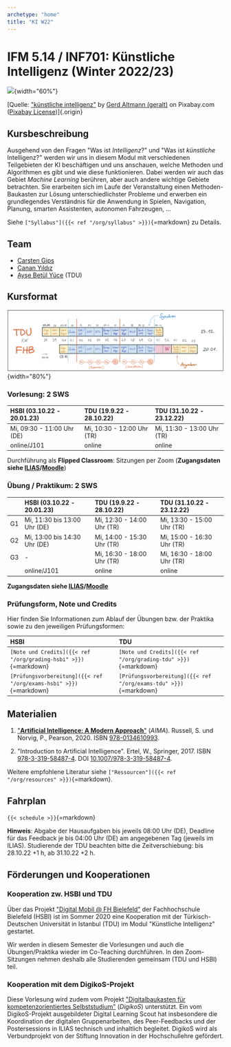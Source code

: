 ```yaml
---
archetype: "home"
title: "KI W22"
---
```



# IFM 5.14 / INF701: Künstliche Intelligenz (Winter 2022/23)

![](https://cdn.pixabay.com/photo/2018/09/27/09/22/artificial-intelligence-3706562_1280.jpg){width="60%"}

[Quelle: ["künstliche intelligenz"](https://pixabay.com/de/illustrations/k%c3%bcnstliche-intelligenz-netzwerk-3706562/) by [Gerd Altmann (geralt)](https://pixabay.com/de/users/geralt-9301/) on Pixabay.com ([Pixabay License](https://pixabay.com/de/service/license/))]{.origin}


## Kursbeschreibung

Ausgehend von den Fragen "Was ist _Intelligenz_?" und "Was ist _künstliche_ Intelligenz?"
werden wir uns in diesem Modul mit verschiedenen Teilgebieten der KI beschäftigen und
uns anschauen, welche Methoden und Algorithmen es gibt und wie diese funktionieren. Dabei
werden wir auch das Gebiet _Machine Learning_ berühren, aber auch andere wichtige Gebiete
betrachten. Sie erarbeiten sich im Laufe der Veranstaltung einen Methoden-Baukasten zur
Lösung unterschiedlichster Probleme und erwerben ein grundlegendes Verständnis für die
Anwendung in Spielen, Navigation, Planung, smarten Assistenten, autonomen Fahrzeugen, ...

Siehe `["Syllabus"]({{< ref "/org/syllabus" >}})`{=markdown} zu Details.


## Team

-   [Carsten Gips](https://www.hsbi.de/minden/ueber-uns/personenverzeichnis/carsten-gips)
-   [Canan Yıldız](http://people.tau.edu.tr/people.show/cananyildiz/de)
-   [Ayşe Betül Yüce](http://people.tau.edu.tr/people.show/abyuce/de) (TDU)


## Kursformat

![](images/fahrplan_v3.png){width="80%"}

### Vorlesung: 2 SWS

| HSBI (03.10.22 - 20.01.23)  | TDU (19.9.22 - 28.10.22)   | TDU (31.10.22 - 23.12.22)  |
|:---------------------------|:---------------------------|:---------------------------|
| Mi, 09:30 - 11:00 Uhr (DE) | Mi, 10:30 - 12:00 Uhr (TR) | Mi, 11:30 - 13:00 Uhr (TR) |
| online/J101                | online                     | online                     |

Durchführung als **Flipped Classroom**: Sitzungen per Zoom (**Zugangsdaten siehe [ILIAS]/[Moodle]**)

### Übung / Praktikum: 2 SWS

|    | HSBI (03.10.22 - 20.01.23)    | TDU (19.9.22 - 28.10.22)   | TDU (31.10.22 - 23.12.22)  |
|:---|:-----------------------------|:---------------------------|:---------------------------|
| G1 | Mi, 11:30 bis 13:00 Uhr (DE) | Mi, 12:30 - 14:00 Uhr (TR) | Mi, 13:30 - 15:00 Uhr (TR) |
| G2 | Mi, 13:00 bis 14:30 Uhr (DE) | Mi, 14:00 - 15:30 Uhr (TR) | Mi, 15:00 - 16:30 Uhr (TR) |
| G3 | -                            | Mi, 16:30 - 18:00 Uhr (TR) | Mi, 16:30 - 18:00 Uhr (TR) |
|    | online/J101                  | online                     | online                     |

**Zugangsdaten siehe [ILIAS]/[Moodle]**

[ILIAS]: https://www.hsbi.de/elearning/goto.php?target=crs_1091712&client_id=FH-Bielefeld
[Moodle]: https://muh.moodle.tau.edu.tr/course/view.php?id=3

### Prüfungsform, Note und Credits

Hier finden Sie Informationen zum Ablauf der Übungen bzw. der Praktika sowie zu den jeweiligen Prüfungsformen:

| HSBI                                                               | TDU                                                               |
|:------------------------------------------------------------------|:------------------------------------------------------------------|
| `[Note und Credits]({{< ref "/org/grading-hsbi" >}})`{=markdown}   | `[Note und Credits]({{< ref "/org/grading-tdu" >}})`{=markdown}   |
| `[Prüfungsvorbereitung]({{< ref "/org/exams-hsbi" >}})`{=markdown} | `[Prüfungsvorbereitung]({{< ref "/org/exams-tdu" >}})`{=markdown} |


## Materialien

1.  ["**Artificial Intelligence: A Modern Approach**"](http://aima.cs.berkeley.edu/) (_AIMA_).
    Russell, S. und Norvig, P., Pearson, 2020.
    ISBN [978-0134610993](https://www.digibib.net/openurl/Bi10?isbn=978-0134610993).

2.  "Introduction to Artificial Intelligence".
    Ertel, W., Springer, 2017.
    ISBN [978-3-319-58487-4](https://www.digibib.net/openurl/Bi10?isbn=978-3-319-58487-4).
    DOI [10.1007/978-3-319-58487-4](https://doi.org/10.1007/978-3-319-58487-4).

Weitere empfohlene Literatur siehe `["Ressourcen"]({{< ref "/org/resources" >}})`{=markdown}.


## Fahrplan

`{{< schedule >}}`{=markdown}

**Hinweis**: Abgabe der Hausaufgaben bis jeweils 08:00 Uhr (DE), Deadline für das Feedback
je bis 04:00 Uhr (DE) am angegebenen Tag (jeweils im ILIAS). Studierende der TDU beachten
bitte die Zeitverschiebung: bis 28.10.22 +1 h, ab 31.10.22 +2 h.


## Förderungen und Kooperationen

### Kooperation zw. HSBI und TDU

Über das Projekt ["Digital Mobil @ FH Bielefeld"] der Fachhochschule Bielefeld (HSBI) ist
im Sommer 2020 eine Kooperation mit der Türkisch-Deutschen Universität in Istanbul (TDU)
im Modul "Künstliche Intelligenz" gestartet.

Wir werden in diesem Semester die Vorlesungen und auch die Übungen/Praktika wieder im
Co-Teaching durchführen. In den Zoom-Sitzungen nehmen deshalb alle Studierenden gemeinsam
(TDU und HSBI) teil.

["Digital Mobil @ FH Bielefeld"]: https://www.hsbi.de/en/digitalmobil

### Kooperation mit dem DigikoS-Projekt

Diese Vorlesung wird zudem vom Projekt ["Digitalbaukasten für kompetenzorientiertes Selbststudium"]
(_DigikoS_) unterstützt. Ein vom DigikoS-Projekt ausgebildeter Digital Learning Scout hat
insbesondere die Koordination der digitalen Gruppenarbeiten, des Peer-Feedbacks und der
Postersessions in ILIAS technisch und inhaltlich begleitet. DigikoS wird als Verbundprojekt
von der Stiftung Innovation in der Hochschullehre gefördert.

["Digitalbaukasten für kompetenzorientiertes Selbststudium"]: https://www.digikos.de
